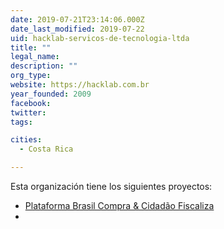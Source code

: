 ```yaml
---
date: 2019-07-21T23:14:06.000Z
date_last_modified: 2019-07-22
uid: hacklab-servicos-de-tecnologia-ltda
title: ""
legal_name: 
description: ""
org_type: 
website: https://hacklab.com.br
year_founded: 2009
facebook: 
twitter: 
tags:

cities: 
  - Costa Rica

---
```


Esta organización tiene los siguientes proyectos:

- [Plataforma Brasil Compra & Cidadão Fiscaliza](/i/plataforma-brasil-compra-cidadão-fiscaliza.html)
- [](/i/plataforma-brasil-compra-cidadão-fiscaliza.html)
